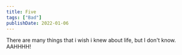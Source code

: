 ```yaml
---
title: Five
tags: ["Bad"]
publishDate: 2022-01-06
---
```


There are many things that i wish i knew about life, but I don't know. AAHHHH!
